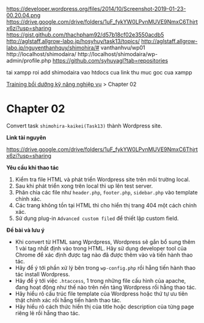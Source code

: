 https://developer.wordpress.org/files/2014/10/Screenshot-2019-01-23-00.20.04.png
https://drive.google.com/drive/folders/1uF_fykYW0LPvnMUVE9NmxC6Thjrtx6zi?usp=sharing
https://gist.github.com/thachpham92/d57b18cf02e3550acdb5
http://aglstaff.allgrow-labo.jp/hosyhuy/task13/topics/
http://aglstaff.allgrow-labo.jp/nguyenthanhquy/shimohira/#
vanthanhvu/wp01
http://localhost/shimodaira/
http://localhost/shimodaira/wp-admin/profile.php
https://github.com/syhuyagl?tab=repositories

tai xampp roi add shimodaira vao htdocs cua link thu muc goc cua xampp

[Training bồi dưỡng kỹ năng nghiệp vụ](./_training_term_for_practical_standard-vn.md) > Chapter 02

# Chapter 02

Convert task `shimohira-kaikei(Task13)` thành Wordpress site.

**Link tài nguyên**

https://drive.google.com/drive/folders/1uF_fykYW0LPvnMUVE9NmxC6Thjrtx6zi?usp=sharing

**Yêu cầu khi thao tác**

1. Kiểm tra file HTML và phát triển Wordpress site trên môi trường local.
2. Sau khi phát triển xong trên local thì up lên test server.
3. Phân chia các file như `header.php`, `footer.php`, `sidebar.php` vào template chính xác.
4. Các trang không tồn tại HTML thì cho hiển thị trang 404 một cách chính xác.
5. Sử dụng plug-in `Advanced custom filed` để thiết lập custom field.

**Đề bài và lưu ý**

- Khi convert từ HTML sang Wprdpress, Wordpress sẽ gắn bổ sung thêm 1 vài tag nhất định vào trong HTML. Hãy sử dụng developer tool của Chrome để xác định được tag nào đã được thêm vào và tiến hành thao tác.
- Hãy để ý tới phần xử lý bên trong `wp-config.php` rồi hẵng tiến hành thao tác install Wordpress.
- Hãy để ý tới việc `.htaccess`, 1 trong những file cấu hình của apache, đang hoạt động như thế nào trên nền tảng Wordpress rồi hẵng thao tác.
- Hãy hiểu rõ cấu trúc file template của Wordpress hoặc thứ tự ưu tiên thật chính xác rồi hẵng tiến hành thao tác.
- Hãy hiểu rõ cách thức hiển thị của title hoặc description của từng page riêng lẻ rồi hẵng thao tác.
